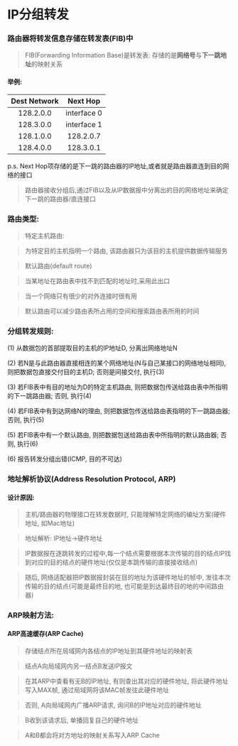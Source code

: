 # IP分组转发

### 路由器将转发信息存储在转发表(FIB)中

> FIB(Forwarding Information Base)是转发表: 存储的是**网络号**与**下一跳地址**的映射关系

#### 举例:

|Dest Network|Next Hop|
|:----:|:----:|
|128.2.0.0|interface 0|
|128.3.0.0|interface 1|
|128.1.0.0|128.2.0.7|
128.4.0.0|128.3.0.1|

p.s. Next Hop项存储的是下一跳的路由器的IP地址,或者就是路由器直连到目的网络的接口

> 路由器接收分组后,通过FIB以及从IP数据报中分离出的目的网络地址来确定下一跳的路由器/直连接口

### 路由类型:

> 特定主机路由:

> 为特定目的主机指明一个路由, 该路由器只为该目的主机提供数据传输服务

> 默认路由(default route)

> 当某地址在路由表中找不到匹配的地址时,采用此出口

> 当一个网络只有很少的对外连接时很有用

> 默认路由可以减少路由表所占用的空间和搜索路由表所用的时间

### 分组转发规则:

(1) 从数据包的首部提取目的主机的IP地址D, 分离出网络地址N

(2) 若N是与此路由器直接相连的某个网络地址(N与自己某接口的网络地址相同), 则把数据包直接交付目的主机D; 否则是间接交付, 执行(3)

(3) 若FIB表中有目的地址为D的特定主机路由, 则把数据包传送给路由表中所指明的下一跳路由器; 否则, 执行(4)

(4) 若FIB表中有到达网络N的理由, 则把数据包传送给路由表指明的下一跳路由器; 否则, 执行(5)

(5) 若FIB表中有一个默认路由, 则把数据包送给路由表中所指明的默认路由器; 否则, 执行(6)

(6) 报告转发分组出错(ICMP, 目的不可达)

### 地址解析协议(Address Resolution Protocol, ARP)

#### 设计原因:

> 主机/路由器的物理接口在转发数据时, 只能理解特定网络的编址方案(硬件地址, 如Mac地址)

> 地址解析: IP地址->硬件地址

> IP数据报在逐跳转发的过程中,每一个结点需要根据本次传输的目的结点IP找到对应的目的结点的硬件地址(仅仅是本跳传输的直接接收结点)

> 随后, 网络适配器把IP数据报封装在目的地址为该硬件地址的帧中, 发往本次传输的目的结点(可能是最终目的地, 也可能是到达最终目的地的中间路由器)

### ARP映射方法:

#### ARP高速缓存(ARP Cache)

> 存储结点所在局域网内各结点的IP地址到其硬件地址的映射表

> 结点A向局域网内另一结点B发送IP报文

> 在其ARP中查看有无B的IP地址, 有则查出其对应的硬件地址, 将此硬件地址写入MAX帧, 通过局域网将该MAC帧发往此硬件地址

> 否则, A向局域网内广播ARP请求, 询问B的IP地址对应的硬件地址

> B收到该请求后, 单播回复自己的硬件地址

> A和B都会将对方地址的映射关系写入ARP Cache

